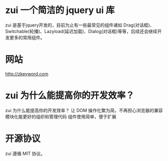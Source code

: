zui 一个简洁的 jquery ui 库
===
zui 是基于jquery开发的，目前为止有一些最常见的组件诸如 Drag(对话框)、Switchable(轮播)、Lazyload(延迟加载)、Dialog(对话框)等等，后续还会继续开发更多的常用组件。

网站
===

http://zkeyword.com

zui 为什么能提高你的开发效率？
===

zui 为什么能提高你的开发效率？
让 DOM 操作化繁为简，不再担心浏览器的兼容
模块化能更好的组织和管理代码
组件使用简单，便于扩展

开源协议
===

zui 遵循 MIT 协议。